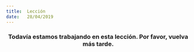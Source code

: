 ```yaml
---
title:  Lección
date:   28/04/2019
---
```


### <center>Todavía estamos trabajando en esta lección. Por favor, vuelva más tarde.</center>